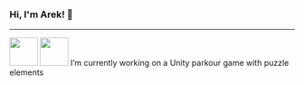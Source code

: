 ### Hi, I'm Arek! 👋
---
<div style="display: inline-block;">
  <img src="https://static-00.iconduck.com/assets.00/java-icon-1511x2048-6ikx8301.png" width="50" height="50">
  <img src="https://cdn.icon-icons.com/icons2/2415/PNG/512/csharp_plain_logo_icon_146577.png" width="50" height="50">
</div>
I’m currently working on a Unity parkour game with puzzle elements
<!--
**malpish0n/malpish0n** is a ✨ _special_ ✨ repository because its `README.md` (this file) appears on your GitHub profile.

Here are some ideas to get you started:

- 🔭 I’m currently working on ...
- 🌱 I’m currently learning ...
- 👯 I’m looking to collaborate on ...
- 🤔 I’m looking for help with ...
- 💬 Ask me about ...
- 📫 How to reach me: ...
- 😄 Pronouns: ...
- ⚡ Fun fact: ...
-->
